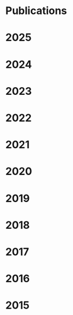 # Publications

# 2025


# 2024


# 2023


# 2022


# 2021


# 2020


# 2019


# 2018


# 2017


# 2016


# 2015


<!-- reverse chromological order (i.e. most recent first)-->
<!-- There should be a menu that has different years, which you can click to navegate to part of a page-->
<p><p>
<p><p>
<p><p>


<p><p>
<p><p>
<p><p>
